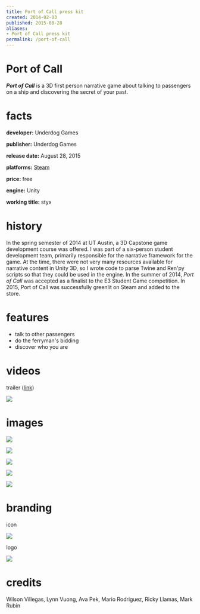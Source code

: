 ```yaml
---
title: Port of Call press kit
created: 2014-02-03
published: 2015-08-28
aliases:
- Port of Call press kit
permalink: /port-of-call
---
```


# Port of Call

_**Port of Call**_ is a 3D first person narrative game about talking to passengers on a ship and discovering the secret of your past.

# facts

**developer:** Underdog Games

**publisher:** Underdog Games

**release date:** August 28, 2015

**platforms:** [Steam](https://store.steampowered.com/app/356520/Port_of_Call/)

**price:** free

**engine:** Unity

**working title:** styx

# history

In the spring semester of 2014 at UT Austin, a 3D Capstone game development course was offered. I was part of a six-person student development team, primarily responsible for the narrative framework for the game. At the time, there were not very many resources available for narrative content in Unity 3D, so I wrote code to parse Twine and Ren'py scripts so that they could be used in the engine. In the summer of 2014, _Port of Call_ was accepted as a finalist to the E3 Student Game competition. In 2015, Port of Call was successfully greenlit on Steam and added to the store.

# features

- talk to other passengers
- do the ferryman's bidding
- discover who you are

# videos

trailer ([link](https://www.youtube.com/watch?v=ACe8NJ5Y2iE))

![](https://www.youtube.com/watch?v=ACe8NJ5Y2iE)

# images

![](port-of-call/screen-1.jpg)

![](port-of-call/screen-2.jpg)

![](port-of-call/screen-3.jpg)

![](port-of-call/screen-4.jpg)

![](port-of-call/screen-5.jpg)

# branding

icon

![](port-of-call/icon.png)

logo

![](port-of-call/logo.png)

# credits

Wilson Villegas, Lynn Vuong, Ava Pek, Mario Rodriguez, Ricky Llamas, Mark Rubin
